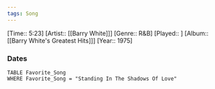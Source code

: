 ```yaml
---
tags: Song  
---
```

[Time:: 5:23]
[Artist:: [[Barry White]]]
[Genre:: R&B]
[Played:: ]
[Album:: [[Barry White's Greatest Hits]]]
[Year:: 1975]
### Dates
````dataview
TABLE Favorite_Song
WHERE Favorite_Song = "Standing In The Shadows Of Love"
````